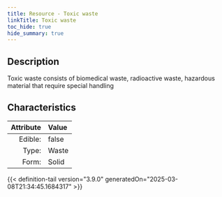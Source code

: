 ```yaml
---
title: Resource - Toxic waste
linkTitle: Toxic waste
toc_hide: true
hide_summary: true
---
```

<!-- This is generated by the MarsSim HelpGenertor, do not edit. -->

## Description
Toxic waste consists of biomedical waste, radioactive waste, hazardous material that require special handling 

## Characteristics

| Attribute      | Value |
|--------:|:------|
|Edible:|false|
|Type:|Waste|
|Form:|Solid|
 



    


{{< definition-tail version="3.9.0" generatedOn="2025-03-08T21:34:45.1684317" >}}


